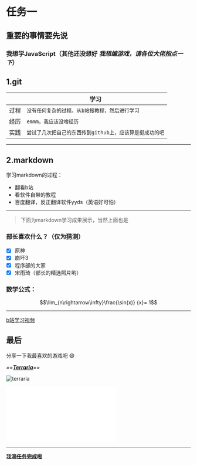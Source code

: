 # 任务一

## 重要的事情要先说
### 我想学JavaScript（其他还没想好 *我想编游戏，请各位大佬指点一下*）

 ## 1.git

|             |学习                                             
|--------|--------|
|过程 | `没有任何复杂的过程。从b站搜教程，然后进行学习`  |
|经历 | `emmm，我应该没啥经历`                     |           
|实践 | `尝试了几次把自己的东西传到github上，应该算是挺成功的吧`|
---
## 2.markdown
学习markdown的过程：
- 翻看b站
- 看软件自带的教程
- 百度翻译，反正翻译软件yyds（英语好可怕）

---
>下面为markdown学习成果展示，当然上面也是

### 部长喜欢什么？（仅为猜测）
- [x] 原神
- [x] 崩坏3
- [x]   程序部的大家
- [x] 宋雨琦（部长的精选照片哟）

### 数学公式：
$$\lim_{n\rightarrow\infty}\frac{\sin(x)} {x}= 1$$

---
[b站学习视频](https://www.bilibili.com/video/BV1JA411h7Gw?share_source=copy_web&vd_source=a702d70d47d1117d6b9c67df7d3ccbfc "我学习过程中最喜欢的一个视频")
## 最后


分享一下我最喜欢的游戏吧 :smile:

*==**<u>Terraria</u>**==*

![terraria](https://gimg2.baidu.com/image_search/src=http%3A%2F%2Fnewsimg.5054399.com%2Fuploads%2Fuserup%2F1705%2F0QJ515OQ.jpg&refer=http%3A%2F%2Fnewsimg.5054399.com&app=2002&size=f9999,10000&q=a80&n=0&g=0n&fmt=auto?sec=1666364845&t=c51464dda707a3d4719f344142dcdf93 "我爱泰拉瑞亚")
<iframe src="//player.bilibili.com/player.html?aid=458366932&bvid=BV1N5411p7uc&cid=270075511&page=1" scrolling="no" border="0" frameborder="no" framespacing="0" allowfullscreen="true"> </iframe>

---
[**我滴任务完成啦**](#任务一)

